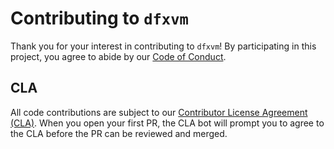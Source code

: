# Contributing to `dfxvm`

Thank you for your interest in contributing to `dfxvm`! By participating in
this project, you agree to abide by our [Code of Conduct][code-of-conduct].

## CLA

All code contributions are subject to our [Contributor License Agreement (CLA)][cla].
When you open your first PR, the CLA bot will prompt you to agree to the CLA
before the PR can be reviewed and merged.

[code-of-conduct]: https://github.com/dfinity/ic-docutrack/blob/main/.github/CODE_OF_CONDUCT.md
[cla]: https://github.com/dfinity/cla/blob/master/CLA.md
